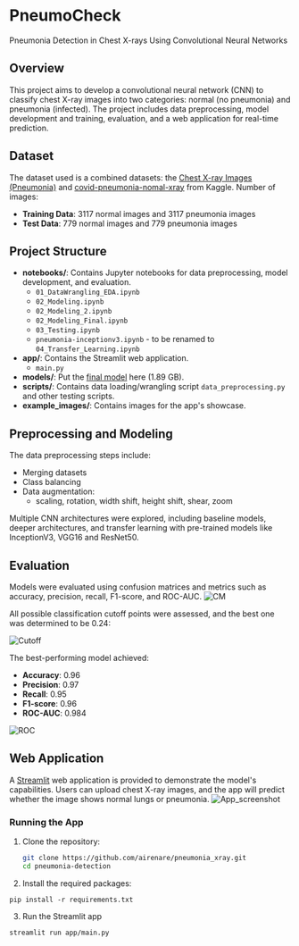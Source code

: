# PneumoCheck 
Pneumonia Detection in Chest X-rays Using Convolutional Neural Networks


## Overview
This project aims to develop a convolutional neural network (CNN) to classify chest X-ray images into two categories: normal (no pneumonia) and pneumonia (infected). The project includes data preprocessing, model development and training, evaluation, and a web application for real-time prediction.

## Dataset
The dataset used is a combined datasets: the [Chest X-ray Images (Pneumonia)](https://www.kaggle.com/datasets/paultimothymooney/chest-xray-pneumonia) and [covid-pneumonia-nomal-xray](https://www.kaggle.com/datasets/salonimate/covid-pneumonia-nomal-xray) from Kaggle. Number of images:
- **Training Data**: 3117 normal images and 3117 pneumonia images
- **Test Data**: 779 normal images and 779 pneumonia images

## Project Structure
- **notebooks/**: Contains Jupyter notebooks for data preprocessing, model development, and evaluation.
  - `01_DataWrangling_EDA.ipynb`
  - `02_Modeling.ipynb`
  - `02_Modeling_2.ipynb`
  - `02_Modeling_Final.ipynb`
  - `03_Testing.ipynb`
  - `pneumonia-inceptionv3.ipynb` - to be renamed to `04_Transfer_Learning.ipynb`
- **app/**: Contains the Streamlit web application.
  - `main.py`
- **models/**: Put the [final model](https://huggingface.co/airenare/InceptionV3_Pneumonia_CNN_v1/blob/main/Pneumonia_ROC_0975_cutoff_024.keras) here (1.89 GB).
- **scripts/**: Contains data loading/wrangling script `data_preprocessing.py` and other testing scripts.
- **example_images/**: Contains images for the app's showcase.

## Preprocessing and Modeling
The data preprocessing steps include: 
- Merging datasets
- Class balancing
- Data augmentation: 
	- scaling, rotation, width shift, height shift, shear, zoom

Multiple CNN architectures were explored, including baseline models, deeper architectures, and transfer learning with pre-trained models like InceptionV3, VGG16 and ResNet50.

## Evaluation
Models were evaluated using confusion matrices and metrics such as accuracy, precision, recall, F1-score, and ROC-AUC. 
![CM](https://github.com/airenare/pneumonia_xray/blob/main/app/confusion_matrix.png?raw=true)

All possible classification cutoff points were assessed, and the best one was determined to be 0.24:

![Cutoff](https://github.com/airenare/pneumonia_xray/blob/main/app/performance_hist.png?raw=true)

The best-performing model achieved:
- **Accuracy**: 0.96
- **Precision**: 0.97
- **Recall**: 0.95
- **F1-score**: 0.96
- **ROC-AUC**: 0.984

![ROC](https://github.com/airenare/pneumonia_xray/blob/main/app/ROC_curve.png?raw=true)

## Web Application
A [Streamlit](https://streamlit.io/) web application is provided to demonstrate the model's capabilities. Users can upload chest X-ray images, and the app will predict whether the image shows normal lungs or pneumonia.
![App_screenshot](https://github.com/airenare/pneumonia_xray/blob/main/app/app_screenshot.png?raw=true)
### Running the App
1. Clone the repository:
   ```bash
   git clone https://github.com/airenare/pneumonia_xray.git
   cd pneumonia-detection
   ```
2. Install the required packages:
```
pip install -r requirements.txt
```
3. Run the Streamlit app
```
streamlit run app/main.py
```
